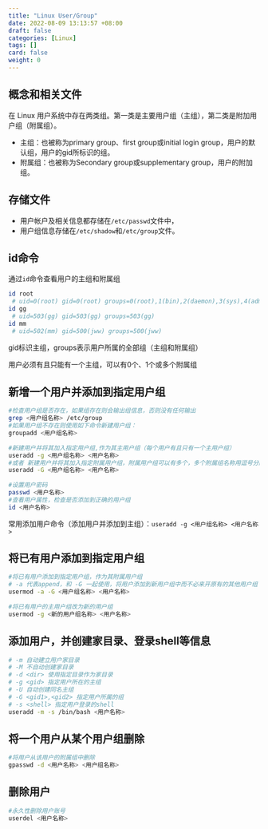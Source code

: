 ```yaml
---
title: "Linux User/Group"
date: 2022-08-09 13:13:57 +08:00
draft: false
categories: [Linux]
tags: []
card: false
weight: 0
---
```


## 概念和相关文件

在 Linux 用户系统中存在两类组。第一类是主要用户组（主组），第二类是附加用户组（附属组）。

- 主组：也被称为primary group、first group或initial login group，用户的默认组，用户的gid所标识的组。
- 附属组：也被称为Secondary group或supplementary group，用户的附加组。

## 存储文件

- 用户帐户及相关信息都存储在`/etc/passwd`文件中，
- 用户组信息存储在`/etc/shadow`和`/etc/group`文件。

## id命令

通过`id`命令查看用户的主组和附属组

```bash
id root
 # uid=0(root) gid=0(root) groups=0(root),1(bin),2(daemon),3(sys),4(adm),6(disk),10(wheel)
id gg
 # uid=503(gg) gid=503(gg) groups=503(gg)
id mm
 # uid=502(mm) gid=500(jww) groups=500(jww)
```

gid标识主组，groups表示用户所属的全部组（主组和附属组）

用户必须有且只能有一个主组，可以有0个、1个或多个附属组

## 新增一个用户并添加到指定用户组

```bash
#检查用户组是否存在，如果组存在则会输出组信息，否则没有任何输出
grep <用户组名称> /etc/group
#如果用户组不存在则使用如下命令新建用户组：
groupadd <用户组名称>
 
#新建用户并将其加入指定用户组,作为其主用户组（每个用户有且只有一个主用户组）
useradd -g <用户组名称> <用户名称>
#或者 新建用户并将其加入指定附属用户组，附属用户组可以有多个，多个附属组名称用逗号分隔即可
useradd -G <用户组名称> <用户名称>
 
#设置用户密码
passwd <用户名称>
#查看用户属性，检查是否添加到正确的用户组
id <用户名称>
```

常用添加用户命令（添加用户并添加到主组）：`useradd -g <用户组名称> <用户名称>`

## 将已有用户添加到指定用户组

```bash
#将已有用户添加到指定用户组，作为其附属用户组
# -a 代表append，和 -G 一起使用，将用户添加到新用户组中而不必来开原有的其他用户组
usermod -a -G <用户组名称> <用户名称>
 
#将已有用户的主用户组改为新的用户组
usermod -g <新的用户组名称> <用户名称>
```

## 添加用户，并创建家目录、登录shell等信息

```bash
# -m 自动建立用户家目录
# -M 不自动创建家目录
# -d <dir> 使用指定目录作为家目录
# -g <gid> 指定用户所在的主组
# -U 自动创建同名主组
# -G <gid1>,<gid2> 指定用户所属的组
# -s <shell> 指定用户登录的shell
useradd -m -s /bin/bash <用户名称>
```

## 将一个用户从某个用户组删除

```bash
#将用户从该用户的附属组中删除
gpasswd -d <用户名称> <用户组名称>
```

## 删除用户

```bash
#永久性删除用户账号
userdel <用户名称>
```


